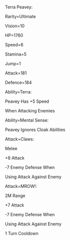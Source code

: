 Terra Peavey:

Rarity=Ultimate

Vision=10

HP=1760

Speed=6

Stamina=5

Jump=1

Attack=181

Defence=184

Ability=Terra:

Peavey Has +5 Speed

When Attacking Enemies

Ability=Mental Sense:

Peavey Ignores Cloak Abilities

Attack=Claws:

Melee

+8 Attack

-7 Enemy Defense When

Using Attack Against Enemy

Attack=MROW!:

2M Range

+7 Attack

-7 Enemy Defense When

Using Attack Against Enemy

1 Turn Cooldown
